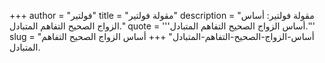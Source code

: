 +++
author = "فولتير"
title = "مقولة فولتير"
description = "مقولة فولتير: أساس الزواج الصحيح التفاهم المتبادل."
quote = '''أساس الزواج الصحيح التفاهم المتبادل.''' 
slug = "أساس-الزواج-الصحيح-التفاهم-المتبادل"
+++
أساس الزواج الصحيح التفاهم المتبادل.
